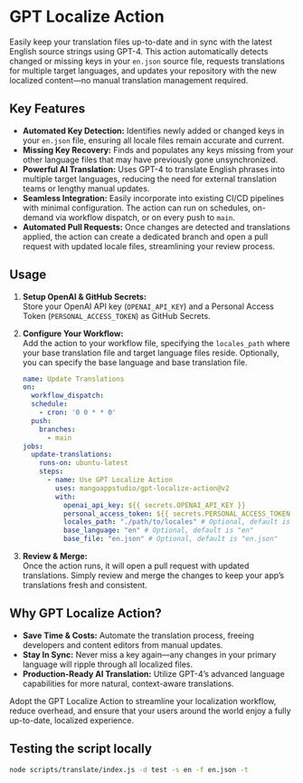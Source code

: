 # GPT Localize Action

Easily keep your translation files up-to-date and in sync with the latest English source strings using GPT-4. This action automatically detects changed or missing keys in your `en.json` source file, requests translations for multiple target languages, and updates your repository with the new localized content—no manual translation management required.

## Key Features

- **Automated Key Detection:** Identifies newly added or changed keys in your `en.json` file, ensuring all locale files remain accurate and current.  
- **Missing Key Recovery:** Finds and populates any keys missing from your other language files that may have previously gone unsynchronized.  
- **Powerful AI Translation:** Uses GPT-4 to translate English phrases into multiple target languages, reducing the need for external translation teams or lengthy manual updates.  
- **Seamless Integration:** Easily incorporate into existing CI/CD pipelines with minimal configuration. The action can run on schedules, on-demand via workflow dispatch, or on every push to `main`.  
- **Automated Pull Requests:** Once changes are detected and translations applied, the action can create a dedicated branch and open a pull request with updated locale files, streamlining your review process.

## Usage

1. **Setup OpenAI & GitHub Secrets:**  
   Store your OpenAI API key (`OPENAI_API_KEY`) and a Personal Access Token (`PERSONAL_ACCESS_TOKEN`) as GitHub Secrets.

2. **Configure Your Workflow:**  
   Add the action to your workflow file, specifying the `locales_path` where your base translation file and target language files reside. Optionally, you can specify the base language and base translation file.  

   ```yaml
   name: Update Translations
   on:
     workflow_dispatch:
     schedule:
       - cron: '0 0 * * 0'
     push:
       branches:
         - main
   jobs:
     update-translations:
       runs-on: ubuntu-latest
       steps:
         - name: Use GPT Localize Action
           uses: mangoappstudio/gpt-localize-action@v2
           with:
             openai_api_key: ${{ secrets.OPENAI_API_KEY }}
             personal_access_token: ${{ secrets.PERSONAL_ACCESS_TOKEN }}
             locales_path: "./path/to/locales" # Optional, default is "./locales"
             base_language: "en" # Optional, default is "en"
             base_file: "en.json" # Optional, default is "en.json"
   ```

3. **Review & Merge:**  
   Once the action runs, it will open a pull request with updated translations. Simply review and merge the changes to keep your app’s translations fresh and consistent.

## Why GPT Localize Action?

- **Save Time & Costs:** Automate the translation process, freeing developers and content editors from manual updates.  
- **Stay In Sync:** Never miss a key again—any changes in your primary language will ripple through all localized files.  
- **Production-Ready AI Translation:** Utilize GPT-4’s advanced language capabilities for more natural, context-aware translations.

Adopt the GPT Localize Action to streamline your localization workflow, reduce overhead, and ensure that your users around the world enjoy a fully up-to-date, localized experience.

## Testing the script locally

```bash
node scripts/translate/index.js -d test -s en -f en.json -t
```
